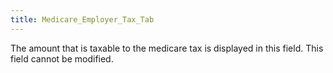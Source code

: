```yaml
---
title: Medicare_Employer_Tax_Tab
---
```



The amount that is taxable to the medicare tax is displayed in this field. This field cannot be modified.

